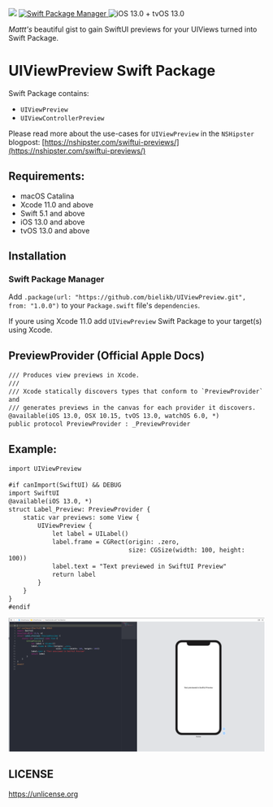 <p>
<img src="https://img.shields.io/badge/Swift-5.1-orange.svg" />
<a href="https://swift.org/package-manager">
    <img src="https://img.shields.io/badge/swiftpm-compatible-brightgreen.svg?style=flat" alt="Swift Package Manager" />
</a>
 <img src="https://img.shields.io/badge/platforms-iOS_13.0_+%20tvOS_13.0-brightgreen.svg?style=flat" alt="iOS 13.0 + tvOS 13.0" />
</p>

_Mattt's_ beautiful gist to gain SwiftUI previews for your UIViews turned into Swift Package.

# UIViewPreview Swift Package

Swift Package contains:
* `UIViewPreview`
* `UIViewControllerPreview`


Please read more about the use-cases for `UIViewPreview` in the `NSHipster` blogpost:
[https://nshipster.com/swiftui-previews/](https://nshipster.com/swiftui-previews/)

## Requirements:
* macOS Catalina
* Xcode 11.0 and above
* Swift 5.1 and above
* iOS 13.0 and above
* tvOS 13.0 and above

## Installation
### Swift Package Manager

Add
`.package(url: "https://github.com/bielikb/UIViewPreview.git", from: "1.0.0")`
to your `Package.swift` file's `dependencies`.

If youre using Xcode 11.0 add `UIViewPreview` Swift Package to your target(s) using Xcode.

## PreviewProvider (Official Apple Docs)

```
/// Produces view previews in Xcode.
///
/// Xcode statically discovers types that conform to `PreviewProvider` and
/// generates previews in the canvas for each provider it discovers.
@available(iOS 13.0, OSX 10.15, tvOS 13.0, watchOS 6.0, *)
public protocol PreviewProvider : _PreviewProvider
```

## Example:

```
import UIViewPreview

#if canImport(SwiftUI) && DEBUG
import SwiftUI
@available(iOS 13.0, *)
struct Label_Preview: PreviewProvider {
    static var previews: some View {
        UIViewPreview {
            let label = UILabel()
            label.frame = CGRect(origin: .zero,
                                 size: CGSize(width: 100, height: 100))
            label.text = "Text previewed in SwiftUI Preview"
            return label
        }
    }
}
#endif
```

![Sample](assets/screenshot.png)


## LICENSE
https://unlicense.org

